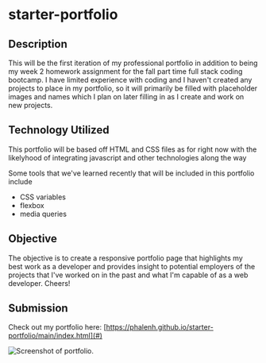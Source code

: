 # starter-portfolio

## Description

This will be the first iteration of my professional portfolio in addition to being my week 2 homework assignment for the fall part time full stack coding bootcamp. I have limited experience with coding and I haven't created any projects to place in my portfolio, so it will primarily be filled with placeholder images and names which I plan on later filling in as I create and work on new projects.

## Technology Utilized

This portfolio will be based off HTML and CSS files as for right now with the likelyhood of integrating javascript and other technologies along the way

Some tools that we've learned recently that will be included in this portfolio include

* CSS variables
* flexbox
* media queries

## Objective

The objective is to create a responsive portfolio page that highlights my best work as a developer and provides insight to potential employers of the projects that I've worked on in the past and what I'm capable of as a web developer. Cheers!

<!-- TODO: add a screenshot of the portfolio and a link to the deployed portfolio -->
## Submission

Check out my portfolio here: [https://phalenh.github.io/starter-portfolio/main/index.html](#)

![Screenshot of portfolio.](./main/assets/images/#)